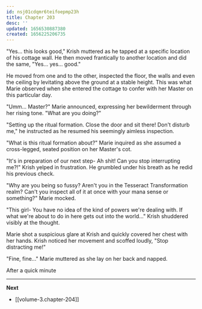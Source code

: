 ```yaml
---
id: nsj01cdqmr6teifoepmp23h
title: Chapter 203
desc: ''
updated: 1656530887380
created: 1656225206735
---
```


"Yes... this looks good," Krish muttered as he tapped at a specific location of his cottage wall. He then moved frantically to another location and did the same, "Yes... yes... good."

He moved from one and to the other, inspected the floor, the walls and even the ceiling by levitating above the ground at a stable height. This was what Marie observed when she entered the cottage to confer with her Master on this particular day.

"Umm... Master?" Marie announced, expressing her bewilderment through her rising tone. "What are you doing?"

"Setting up the ritual formation. Close the door and sit there! Don't disturb me," he instructed as he resumed his seemingly aimless inspection.

"What is this ritual formation about?" Marie inquired as she assumed a cross-legged, seated position on her Master's cot.

"It's in preparation of our next step- Ah shit! Can you stop interrupting me?!" Krish yelped in frustration. He grumbled under his breath as he redid his previous check.

"Why are you being so fussy? Aren't you in the Tesseract Transformation realm? Can't you inspect all of it at once with your mana sense or something?" Marie mocked.

"This girl- You have no idea of the kind of powers we're dealing with. If what we're about to do in here gets out into the world..." Krish shuddered visibly at the thought.

Marie shot a suspicious glare at Krish and quickly covered her chest with her hands. Krish noticed her movement and scoffed loudly, "Stop distracting me!"

"Fine, fine..." Marie muttered as she lay on her back and napped.

After a quick minute

____

**Next**
* [[volume-3.chapter-204]]
